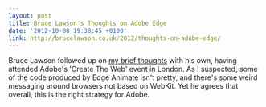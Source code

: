 ```yaml
---
layout: post
title: Bruce Lawson's Thoughts on Adobe Edge
date: '2012-10-08 19:38:45 +0100'
link: http://brucelawson.co.uk/2012/thoughts-on-adobe-edge/
---
```

Bruce Lawson followed up on [my brief thoughts][1] with his own, having attended Adobe's 'Create The Web' event in London. As I suspected, some of the code produced by Edge Animate isn't pretty, and there's some weird messaging around browsers not based on WebKit. Yet he agrees that overall, this is the right strategy for Adobe.

[1]: /2012/10/adobe_edge/